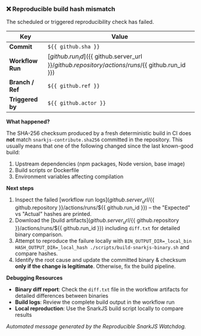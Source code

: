 ### :x: Reproducible build hash mismatch

The scheduled or triggered reproducibility check has failed.

| Key | Value |
|-----|-------|
| **Commit** | `${{ github.sha }}` |
| **Workflow Run** | [${{ github.run_id }}](${{ github.server_url }}/${{ github.repository }}/actions/runs/${{ github.run_id }}) |
| **Branch / Ref** | `${{ github.ref }}` |
| **Triggered by** | `${{ github.actor }}` |

**What happened?**

The SHA-256 checksum produced by a fresh deterministic build in CI does **not** match
`snarkjs-contribute.sha256` committed in the repository. This usually means that
one of the following changed since the last known-good build:

1. Upstream dependencies (npm packages, Node version, base image)
2. Build scripts or Dockerfile
3. Environment variables affecting compilation

**Next steps**
1. Inspect the failed [workflow run logs](${{ github.server_url }}/${{ github.repository }}/actions/runs/${{ github.run_id }}) – the "Expected" vs "Actual" hashes are printed.
2. Download the [build artifacts](${{ github.server_url }}/${{ github.repository }}/actions/runs/${{ github.run_id }}) including `diff.txt` for detailed binary comparison.
3. Attempt to reproduce the failure locally with `BIN_OUTPUT_DIR=_local_bin HASH_OUTPUT_DIR=_local_hash ./scripts/build-snarkjs-binary.sh` and compare hashes.
4. Identify the root cause and update the committed binary & checksum **only if the change is legitimate**. Otherwise, fix the build pipeline.

**Debugging Resources**
- **Binary diff report**: Check the `diff.txt` file in the workflow artifacts for detailed differences between binaries
- **Build logs**: Review the complete build output in the workflow run
- **Local reproduction**: Use the SnarkJS build script locally to compare results

*Automated message generated by the Reproducible SnarkJS Watchdog.*

